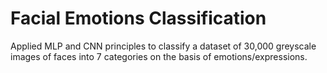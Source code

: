 # Facial Emotions Classification
Applied MLP and CNN principles to classify a dataset of 30,000 greyscale images of faces into 7 categories on the basis of emotions/expressions.
